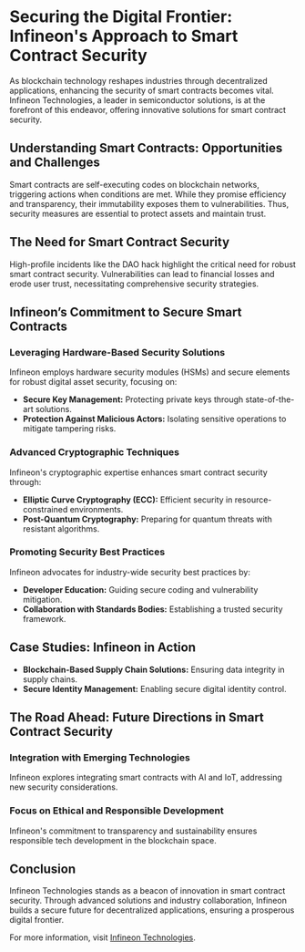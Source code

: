 # Securing the Digital Frontier: Infineon's Approach to Smart Contract Security

As blockchain technology reshapes industries through decentralized applications, enhancing the security of smart contracts becomes vital. Infineon Technologies, a leader in semiconductor solutions, is at the forefront of this endeavor, offering innovative solutions for smart contract security.

## Understanding Smart Contracts: Opportunities and Challenges

Smart contracts are self-executing codes on blockchain networks, triggering actions when conditions are met. While they promise efficiency and transparency, their immutability exposes them to vulnerabilities. Thus, security measures are essential to protect assets and maintain trust.

## The Need for Smart Contract Security

High-profile incidents like the DAO hack highlight the critical need for robust smart contract security. Vulnerabilities can lead to financial losses and erode user trust, necessitating comprehensive security strategies.

## Infineon’s Commitment to Secure Smart Contracts

### Leveraging Hardware-Based Security Solutions

Infineon employs hardware security modules (HSMs) and secure elements for robust digital asset security, focusing on:

- **Secure Key Management:** Protecting private keys through state-of-the-art solutions.
- **Protection Against Malicious Actors:** Isolating sensitive operations to mitigate tampering risks.

### Advanced Cryptographic Techniques

Infineon's cryptographic expertise enhances smart contract security through:

- **Elliptic Curve Cryptography (ECC):** Efficient security in resource-constrained environments.
- **Post-Quantum Cryptography:** Preparing for quantum threats with resistant algorithms.

### Promoting Security Best Practices

Infineon advocates for industry-wide security best practices by:

- **Developer Education:** Guiding secure coding and vulnerability mitigation.
- **Collaboration with Standards Bodies:** Establishing a trusted security framework.

## Case Studies: Infineon in Action

- **Blockchain-Based Supply Chain Solutions:** Ensuring data integrity in supply chains.
- **Secure Identity Management:** Enabling secure digital identity control.

## The Road Ahead: Future Directions in Smart Contract Security

### Integration with Emerging Technologies

Infineon explores integrating smart contracts with AI and IoT, addressing new security considerations.

### Focus on Ethical and Responsible Development

Infineon's commitment to transparency and sustainability ensures responsible tech development in the blockchain space.

## Conclusion

Infineon Technologies stands as a beacon of innovation in smart contract security. Through advanced solutions and industry collaboration, Infineon builds a secure future for decentralized applications, ensuring a prosperous digital frontier.

For more information, visit [Infineon Technologies](https://www.infineon.com/).